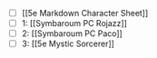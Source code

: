 - [ ] [[5e Markdown Character Sheet]]
- [ ] 1: [[Symbaroum PC Rojazz]]
- [ ] 2: [[Symbaroum PC Paco]]
- [ ] 3: [[5e Mystic Sorcerer]]